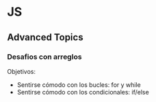 # JS
## Advanced Topics
### Desafios con arreglos

Objetivos:
* Sentirse cómodo con los bucles: for y while
* Sentirse cómodo con los condicionales: if/else